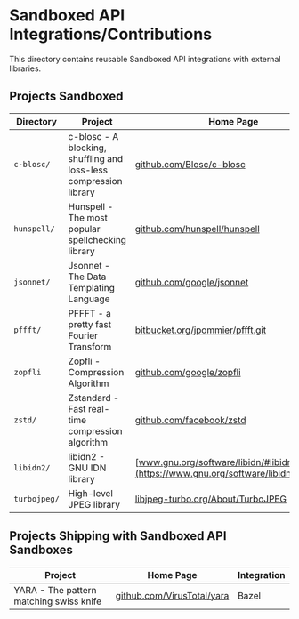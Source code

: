 # Sandboxed API Integrations/Contributions

This directory contains reusable Sandboxed API integrations with external
libraries.

## Projects Sandboxed

Directory    | Project                                                           | Home Page                                                                            | Integration
------------ | ----------------------------------------------------------------- | ------------------------------------------------------------------------------------ | -----------
`c-blosc/`   | c-blosc - A blocking, shuffling and loss-less compression library | [github.com/Blosc/c-blosc](https://github.com/Blosc/c-blosc)                         | CMake
`hunspell/`  | Hunspell - The most popular spellchecking library                 | [github.com/hunspell/hunspell](https://github.com/hunspell/hunspell)                 | CMake
`jsonnet/`   | Jsonnet - The Data Templating Language                            | [github.com/google/jsonnet](https://github.com/google/jsonnet)                       | CMake
`pffft/`     | PFFFT - a pretty fast Fourier Transform                           | [bitbucket.org/jpommier/pffft.git](https://bitbucket.org/jpommier/pffft.git)         | CMake
`zopfli`     | Zopfli - Compression Algorithm                                    | [github.com/google/zopfli](https://github.com/google/zopfli)                         | CMake
`zstd/`      | Zstandard - Fast real-time compression algorithm                  | [github.com/facebook/zstd](https://github.com/facebook/zstd)                         | CMake
`libidn2/`   | libidn2 - GNU IDN library                                         | [www.gnu.org/software/libidn/#libidn2](https://www.gnu.org/software/libidn/#libidn2) | CMake
`turbojpeg/` | High-level JPEG library                                           | [libjpeg-turbo.org/About/TurboJPEG](https://libjpeg-turbo.org/About/TurboJPEG)       | CMake

## Projects Shipping with Sandboxed API Sandboxes

Project                                 | Home Page                                                        | Integration
--------------------------------------- | ---------------------------------------------------------------- | -----------
YARA - The pattern matching swiss knife | [github.com/VirusTotal/yara](https://github.com/VirusTotal/yara) | Bazel
